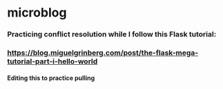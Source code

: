 # microblog

### Practicing conflict resolution while I follow this Flask tutorial: 
### https://blog.miguelgrinberg.com/post/the-flask-mega-tutorial-part-i-hello-world
#### Editing this to practice pulling
